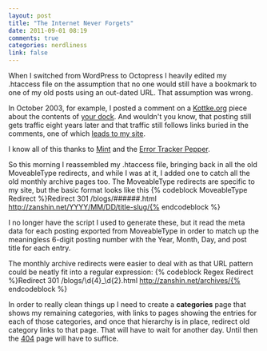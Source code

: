 ```yaml
---
layout: post
title: "The Internet Never Forgets"
date: 2011-09-01 08:19
comments: true
categories: nerdliness
link: false
---
```

When I switched from WordPress to Octopress I heavily edited my .htaccess file on the assumption that no one would still have a bookmark to one of my old posts using an out-dated URL. That assumption was wrong.

In October 2003, for example, I posted a comment on a [Kottke.org](http://kottke.org "Kottke.org") piece about the contents of [your dock](http://kottke.org/03/10/os-x-dock "Your Dock, if you please"). And wouldn't you know, that posting still gets traffic eight years later and that traffic still follows links buried in the comments, one of which [leads to my site](http://www.zanshin.net/blogs/000281.html "What's up, Dock?").

I know all of this thanks to [Mint](http://haveamint.com "Mint") and the [Error Tracker Pepper](http://haveamint.com/peppermill/pepper/47/error_tracker/ "Error Tracker Pepper"). 

So this morning I reassembled my .htaccess file, bringing back in all the old MoveableType redirects, and while I was at it, I added one to catch all the old monthly archive pages too. The MoveableType redirects are specific to my site, but the basic format looks like this {% codeblock MoveableType Redirect %}Redirect 301 /blogs/######.html http://zanshin.net/YYYY/MM/DD/title-slug/{% endcodeblock %}

I no longer have the script I used to generate these, but it read the meta data for each posting exported from MoveableType in order to match up the meaningless 6-digit posting number with the Year, Month, Day, and post title for each entry.

The monthly archive redirects were easier to deal with as that URL pattern could be neatly fit into a regular expression: {% codeblock Regex Redirect %}Redirect 301 /blogs/\d{4}_\d{2}.html http://zanshin.net/archives/{% endcodeblock %}

In order to really clean things up I need to create a **categories** page that shows my remaining categories, with links to pages showing the entries for each of those categories, and once that hierarchy is in place, redirect old category links to that page. That will have to wait for another day. Until then the [404](http://zanshin.net/404/ "404") page will have to suffice.
